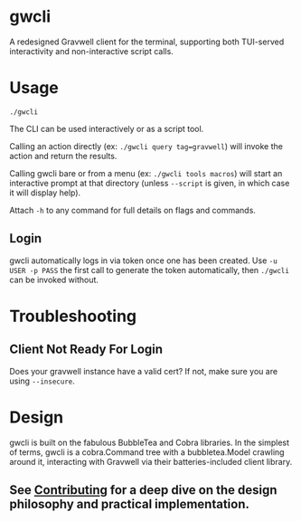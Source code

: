 # gwcli

A redesigned Gravwell client for the terminal, supporting both TUI-served interactivity and non-interactive script calls. 

# Usage

`./gwcli`

The CLI can be used interactively or as a script tool.

Calling an action directly (ex: `./gwcli query tag=gravwell`) will invoke the action and return the results.

Calling gwcli bare or from a menu (ex: `./gwcli tools macros`) will start an interactive prompt at that directory (unless `--script` is given, in which case it will display help).

Attach `-h` to any command for full details on flags and commands.

## Login

gwcli automatically logs in via token once one has been created. Use `-u USER -p PASS` the first call to generate the token automatically, then `./gwcli` can be invoked without.

# Troubleshooting

## Client Not Ready For Login

Does your gravwell instance have a valid cert? If not, make sure you are using `--insecure`.

# Design

gwcli is built on the fabulous BubbleTea and Cobra libraries. In the simplest of terms, gwcli is a cobra.Command tree with a bubbletea.Model crawling around it, interacting with Gravwell via their batteries-included client library.

## See [Contributing](CONTRIBUTING.md) for a deep dive on the design philosophy and practical implementation.